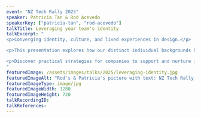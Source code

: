 ```yaml
---
event: "NZ Tech Rally 2025"
speaker: Patricia Tan & Rod Acevedo
speakerKey: ["patricia-tan", "rod-acevedo"]
talkTitle: Leveraging your team's identity
talkExcerpt: "  
<p>Converging identity, culture, and lived experiences in design.</p> 

<p>This presentation explores how our distinct individual backgrounds have shaped our careers in design and tech, from the challenges we've faced to the different ways we've overcome them. We'll share our personal stories, shedding light on the unique issues and frustrations immigrants encounter, and how we've transformed our cultural backgrounds into professional strengths.</p> 

<p>Discover practical strategies for companies to support and nurture immigrant talent, tapping into the diverse perspectives that drive innovation. Join us for an inspiring look at design through an immigrant's lens, and gain actionable insights to create a more inclusive, creative workplace that harnesses the power of cultural diversity.</p>
"
featuredImage: /assets/images/talks/2025/leveraging-identity.jpg
featuredImageAlt: "Rod's & Patricia's picture with text: NZ Tech Rally. Leveraging your team's identity. A talk by Patricia Tan, Senior Product Designer & Rod Acevedo, Design Lead @ RUSH Digital"
featuredImageType: image/jpg
featuredImageWidth: 1280
featuredImageHeight: 720
talkRecordingID:
talkReferences:
---
```


